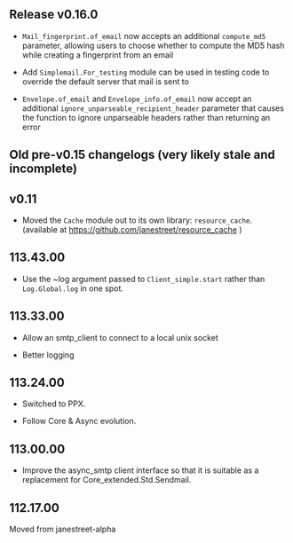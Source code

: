 ## Release v0.16.0

- `Mail_fingerprint.of_email` now accepts an additional `compute_md5` parameter, allowing
   users to choose whether to compute the MD5 hash while creating a fingerprint from an
   email

- Add `Simplemail.For_testing` module can be used in testing code to override the default server
  that mail is sent to

- `Envelope.of_email` and `Envelope_info.of_email` now accept an additional
  `ignore_unparseable_recipient_header` parameter that causes the function to ignore
   unparseable headers rather than returning an error

## Old pre-v0.15 changelogs (very likely stale and incomplete)

## v0.11

- Moved the `Cache` module out to its own library: `resource_cache`.
  (available at https://github.com/janestreet/resource_cache )

## 113.43.00

- Use the ~log argument passed to `Client_simple.start` rather than
  `Log.Global.log` in one spot.

## 113.33.00

- Allow an smtp\_client to connect to a local unix socket

- Better logging

## 113.24.00

- Switched to PPX.

- Follow Core & Async evolution.

## 113.00.00

- Improve the async\_smtp client interface so that it is suitable as a
  replacement for Core\_extended.Std.Sendmail.

## 112.17.00

Moved from janestreet-alpha

